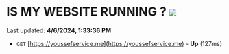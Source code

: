 # IS MY WEBSITE RUNNING ? [![](https://img.shields.io/static/v1?label=Sponsor&message=%E2%9D%A4&logo=GitHub&color=%23fe8e86)](https://github.com/sponsors/<username>)

Last updated: **4/6/2024, 1:33:36 PM**

- `GET` [https://youssefservice.me](https://youssefservice.me) - **Up** (127ms)
